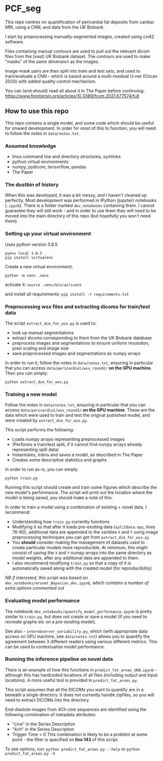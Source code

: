 # PCF_seg

This repo centres on quantification of pericardial fat deposits from cardiac MRI, using a CNN, and data from the UK Biobank.

I start by preprocessing manually-segmented images, created using cvi42 software. 

Files containing manual contours are used to pull out the relevant dicom files from the (vast) UK Biobank dataset. The contours are used to make "masks" of the same dimension as the images.

Image-mask pairs are then split into train and test sets, and used to train/evaluate a CNN - which is based around a multi-residual U-net (Ozcan 2020) with added quality control mechanism.

You can (and should) read all about it in The Paper before continuing:
https://www.frontiersin.org/articles/10.3389/fcvm.2021.677574/full

## How to use this repo

This repo contains a single model, and some code which should be useful for onward development. In order for *most* of this to function, you will need to follow the notes in `data/notes.txt`.

### Assumed knowledge
 * linux command line and directory structures, symlinks
 * python virtual environments
 * numpy, pydicom, tensorflow, pandas
 * The Paper

### The dustbin of history

When this was developed, it was a bit messy, and I haven't cleaned up perfectly. Most development was performed in IPython (jupyter) notebooks (`.ipynb`). There is a folder marked `dev_notebooks` containing them. I cannot guarantee they will still work - and in order to use them they will need to be moved into the main directory of this repo (but hopefully you won't need them).

### Setting up your virtual environment

Uses python version 3.8.5

```pyenv install 3.8.5
pyenv local 3.8.5
pip install virtualenv
```

Create a new virtual environment:

```
python -m venv .venv
```

activate it:
`source .venv/bin/activate`

and install all requirements:
`pip install -r requirements.txt`

### Preprocessing wsx files and extracting dicoms for train/test data

The script `extract_dcm_for_wsx.py` is used to: 
 * look up manual segmentations
 * extract dicoms corresponding to them from the UK Biobank database
 * preprocess images and segmentations to ensure uniform resolution, pixel scaling and image size 
 * save preprocessed images and segmentations as numpy arrays
 
In order to run it, follow the notes in `data/notes.txt`, ensuring in particular that you can access `data/pericardial/wsx_round2/` **on the GPU machine**. Then you can simply:

`python extract_dcm_for_wsx.py`

### Training a new model

Follow the notes in `data/notes.txt`, ensuring in particular that you can access `data/pericardial/wsx_round2/` **on the GPU machine**. These are the data which were used to train and test the original published model, and were created by `extract_dcm_for_wsx.py`.

This script performs the following:
 * Loads numpy arrays representing preprocessed images
 * (Performs a train/test split, if it cannot find numpy arrays already representing split data)
 * Instantiates, trains and saves a model, as described in The Paper
 * Creates some descriptive statistics and graphs

In order to run as-is, you can simply:

`python train.py`

Running this script should create and train some figures which describe the new model's performance. The script will print out the location where the model is being saved, you should make a note of this.

In order to train a model using a combination of existing + novel data, I recommend:
 * Understanding how `train.py` currently functions
 * Modifying it so that after it loads pre-existing data (`splitData.npy`, lines 76-80), additional data are appended to the varibles `X` and `Y` using image preprocessing techniques you can get from `extract_dcm_for_wsx.py`
 * You **should** consider making the management of datasets used to create particular models more reproducible. At minimum, this might consist of saving the `X` and `Y` numpy arrays into the same directory as model weights, after any additional data are appended to them.
 * I also recommend modifying `train.py` so that a copy of it is automatically saved along with the created model (for reproducibility)

*NB if interested, this script was based on `dev_notebooks/mrunet_Bayesian_dev.ipynb`, which contains a number of extra options commented out*

### Evaluating model performance

The notebook `dev_notebooks/quantify_model_performance.ipynb` is pretty similar to `train.py`, but does not create or save a model (if you need to recreate graphs etc on a pre-existing model).

See also - `interobserver_variability.py`, which (with appropriate data access on GPU machine, see `data/notes.txt`) allows you to quantify the agreement between 3 different readers using various different metrics. This can be used to contextualise model performance.

### Running the inference pipeline on novel data

There is an example of how this functions in `predict_fat_areas_UKB.ipynb` - although this has hardcoded locations of all files (including output and input locations). A more useful tool is provided in `predict_fat_areas.py`.

This script assumes that all the DICOMs you want to quantify are in a beneath a single directory. It does not currently handle zipfiles, so you will need to extract DICOMs into the directory.

End-diastole images from 4Ch cine sequences are identified using the following combination of metadata attributes:
 * "cine" in the Series Description
 * "4ch" in the Series Description
 * Trigger Time = 0
This combination is likely to be a problem at some point - the filter is specified on **line 143** of this script.

To see options, run:
`python predict_fat_areas.py --help` or `python predict_fat_areas.py -h`

 
